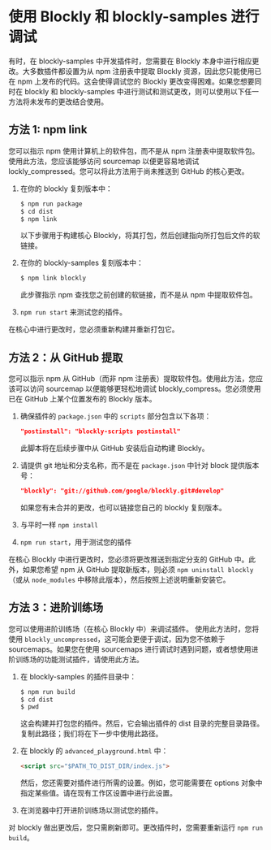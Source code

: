 # 使用 Blockly 和 blockly-samples 进行调试

有时，在 blockly-samples 中开发插件时，您需要在 Blockly 本身中进行相应更改。大多数插件都设置为从 npm 注册表中提取 Blockly 资源，因此您只能使用已在 npm 上发布的代码。这会使得调试您的 Blockly 更改变得困难。如果您想要同时在 blockly 和 blockly-samples 中进行测试和测试更改，则可以使用以下任一方法将未发布的更改结合使用。

## 方法 1: npm link

您可以指示 npm 使用计算机上的软件包，而不是从 npm 注册表中提取软件包。使用此方法，您应该能够访问 sourcemap 以便更容易地调试 lockly_compressed。您可以将此方法用于尚未推送到 GitHub 的核心更改。

1.  在你的 blockly 复刻版本中：

    ```bash
    $ npm run package
    $ cd dist
    $ npm link
    ```

    以下步骤用于构建核心 Blockly，将其打包，然后创建指向所打包后文件的软链接。

2.  在你的 blockly-samples 复刻版本中：

    ```bash
    $ npm link blockly
    ```

    此步骤指示 npm 查找您之前创建的软链接，而不是从 npm 中提取软件包。

3.  `npm run start` 来测试您的插件。

在核心中进行更改时，您必须重新构建并重新打包它。

## 方法 2：从 GitHub 提取

您可以指示 npm 从 GitHub（而非 npm 注册表）提取软件包。使用此方法，您应该可以访问 sourcemap 以便能够更轻松地调试 blockly_compress。您必须使用已在 GitHub 上某个位置发布的 Blockly 版本。

1.  确保插件的 `package.json` 中的 `scripts` 部分包含以下各项：

    ```json
    "postinstall": "blockly-scripts postinstall"
    ```

    此脚本将在后续步骤中从 GitHub 安装后自动构建 Blockly。

2.  请提供 git 地址和分支名称，而不是在 `package.json` 中针对 block 提供版本号：

    ```json
    "blockly": "git://github.com/google/blockly.git#develop"
    ```

    如果您有未合并的更改，也可以链接您自己的 blockly 复刻版本。

3.  与平时一样 `npm install`

4.  `npm run start`，用于测试您的插件

在核心 Blockly 中进行更改时，您必须将更改推送到指定分支的 GitHub 中。此外，如果您希望 npm 从 GitHub 提取新版本，则必须 `npm uninstall blockly`（或从 `node_modules` 中移除此版本），然后按照上述说明重新安装它。

## 方法 3：进阶训练场

您可以使用进阶训练场（在核心 Blockly 中）来调试插件。 使用此方法时，您将使用 `blockly_uncompressed`，这可能会更便于调试，因为您不依赖于 sourcemaps。如果您在使用 sourcemaps 进行调试时遇到问题，或者想使用进阶训练场的功能测试插件，请使用此方法。

1.  在 blockly-samples 的插件目录中：

    ```bash
    $ npm run build
    $ cd dist
    $ pwd
    ```

    这会构建并打包您的插件。然后，它会输出插件的 dist 目录的完整目录路径。复制此路径；我们将在下一步中使用此路径。

2.  在 blockly 的 `advanced_playground.html` 中：

    ```html
    <script src="$PATH_TO_DIST_DIR/index.js">
    ```

    然后，您还需要对插件进行所需的设置。例如，您可能需要在 options 对象中指定某些值。请在现有工作区设置中进行此设置。

3.  在浏览器中打开进阶训练场以测试您的插件。

对 blockly 做出更改后，您只需刷新即可。更改插件时，您需要重新运行 `npm run build`。

